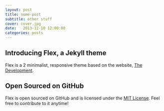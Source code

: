 ```yaml
---
layout: post
title: some-post
subtitle: other stuff
cover: cover.jpg
date:   2013-12-10 12:00:00
categories: posts
---
```


## Introducing Flex, a Jekyll theme

Flex is a 2 minimalist, responsive theme based on the website, [The Development](http://thedevelopment.co).

## Open Sourced on GitHub

Flex is open sourced on GitHub and is licensed under the [MIT License](http://opensource.org/licenses/MIT). Feel free to contribute to it anytime!
